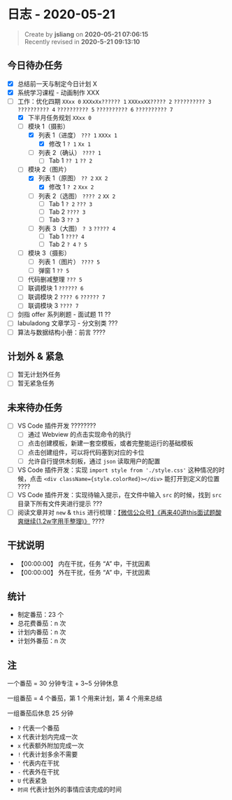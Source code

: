 日志 - 2020-05-21
===

> Create by **jsliang** on **2020-05-21 07:06:15**  
> Recently revised in **2020-5-21 09:13:10**  

## 今日待办任务

* [x] 总结前一天与制定今日计划 X
* [x] 系统学习课程 - 动画制作 XXX
* [ ] 工作：优化四期 `XXxx 0` `XXXxXx?????? 1` `XXXxxXX????? 2` `?????????? 3` `?????????? 4` `?????????? 5` `?????????? 6` `?????????? 7`
  * [x] 下半月任务规划 `XXxx 0`
  * [ ] 模块 1（摄影） 
    * [x] 列表 1（进度） `??? 1` `XXXx 1`
      * [x] 修改 1 `? 1` `Xx 1`
    * [ ] 列表 2（确认） `???? 1`
      * [ ] Tab 1 `?? 1` `?? 2`
  * [ ] 模块 2（图片）
    * [x] 列表 1（原图） `?? 2` `XX 2`
      * [x] 修改 1 `? 2` `Xxx 2`
    * [ ] 列表 2（选图） `???? 2` `XX 2`
      * [ ] Tab 1 `? 2` `??? 3`
      * [ ] Tab 2 `???? 3`
      * [ ] Tab 3 `?? 3`
    * [ ] 列表 3（大图） `? 3` `????? 4`
      * [ ] Tab 1 `???? 4`
      * [ ] Tab 2 `? 4` `? 5`
  * [ ] 模块 3（摄影）
    * [ ] 列表 1（图片） `???? 5`
    * [ ] 弹窗 1 `?? 5`
  * [ ] 代码删减整理 `??? 5`
  * [ ] 联调模块 1 `?????? 6`
  * [ ] 联调模块 2 `???? 6` `?????? 7`
  * [ ] 联调模块 3 `???? 7`
* [ ] 剑指 offer 系列刷题 - 面试题 11 ??
* [ ] labuladong 文章学习 - 分文别类 ???
* [ ] 算法与数据结构小册：前言 ????

## 计划外 & 紧急

* [ ] 暂无计划外任务
* [ ] 暂无紧急任务

## 未来待办任务

* [ ] VS Code 插件开发 ????????
  * [ ] 通过 Webview 的点击实现命令的执行
  * [ ] 点击创建模板，新建一套空模板，或者完整能运行的基础模板
  * [ ] 点击创建组件，可以将代码塞到对应的卡位
  * [ ] 允许自行提供木刻板，通过 `json` 读取用户的配置
* [ ] VS Code 插件开发：实现 `import style from './style.css'` 这种情况的时候，点击 `<div className={style.colorRed}></div>` 能打开到定义的位置 ????
* [ ] VS Code 插件开发：实现待输入提示，在文件中输入 `src` 的时候，找到 `src` 目录下所有文件夹进行提示 ???
* [ ] 阅读文章并对 `new` & `this` 进行梳理：[【微信公众号】《再来40道this面试题酸爽继续(1.2w字用手整理)》](https://mp.weixin.qq.com/s/k8PngT7afosSxUJSECRtJA) ????

## 干扰说明

* 【00:00:00】 内在干扰，任务 “A” 中，干扰因素
* 【00:00:00】 外在干扰，任务 “A” 中，干扰因素

## 统计

* 制定番茄：23 个
* 总花费番茄：n 次
* 计划内番茄：n 次
* 计划外番茄：n 次

## 注

一个番茄 = 30 分钟专注 + 3~5 分钟休息

一组番茄 = 4 个番茄，第 1 个用来计划，第 4 个用来总结

一组番茄后休息 25 分钟

* `?` 代表一个番茄
* `X` 代表计划内完成一次
* `x` 代表额外附加完成一次
* `!` 代表计划多余不需要
* `'` 代表内在干扰
* `-` 代表外在干扰
* `U` 代表紧急
* `时间` 代表计划外的事情应该完成的时间
